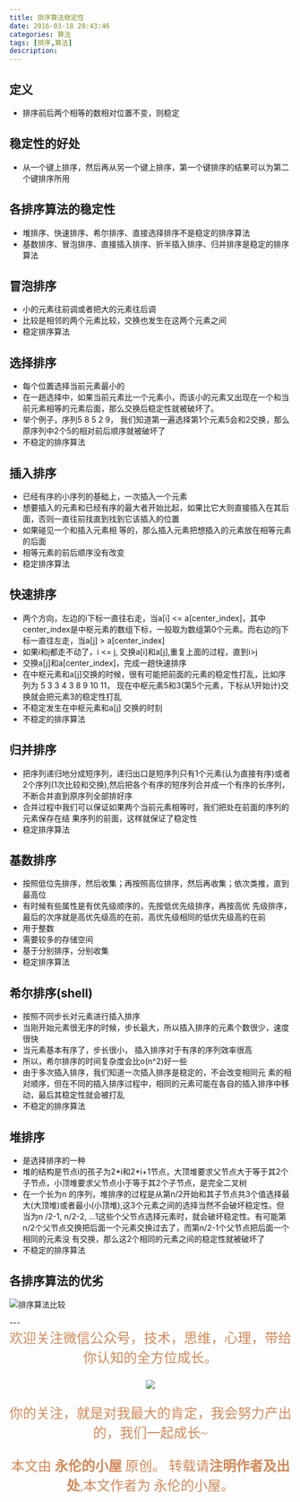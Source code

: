 ```yaml
---
title: 排序算法稳定性
date: 2016-03-18 20:43:46
categories: 算法
tags: [排序,算法]
description:
---
```


## 定义
- 排序前后两个相等的数相对位置不变，则稳定

## 稳定性的好处
- 从一个键上排序，然后再从另一个键上排序，第一个键排序的结果可以为第二个键排序所用

## 各排序算法的稳定性
- 堆排序、快速排序、希尔排序、直接选择排序不是稳定的排序算法
- 基数排序、冒泡排序、直接插入排序、折半插入排序、归并排序是稳定的排序算法

## 冒泡排序
- 小的元素往前调或者把大的元素往后调
- 比较是相邻的两个元素比较，交换也发生在这两个元素之间
- 稳定排序算法

## 选择排序
- 每个位置选择当前元素最小的
- 在一趟选择中，如果当前元素比一个元素小，而该小的元素又出现在一个和当前元素相等的元素后面，那么交换后稳定性就被破坏了。
- 举个例子，序列5 8 5 2 9， 我们知道第一遍选择第1个元素5会和2交换，那么原序列中2个5的相对前后顺序就被破坏了
- 不稳定的排序算法

## 插入排序
- 已经有序的小序列的基础上，一次插入一个元素
- 想要插入的元素和已经有序的最大者开始比起，如果比它大则直接插入在其后面，否则一直往前找直到找到它该插入的位置
- 如果碰见一个和插入元素相 等的，那么插入元素把想插入的元素放在相等元素的后面
- 相等元素的前后顺序没有改变
- 稳定排序算法

## 快速排序
- 两个方向，左边的i下标一直往右走，当a[i] <= a[center_index]，其中center_index是中枢元素的数组下标，一般取为数组第0个元素。而右边的j下标一直往左走，当a[j] > a[center_index]
- 如果i和j都走不动了，i <= j, 交换a[i]和a[j],重复上面的过程，直到i>j
- 交换a[j]和a[center_index]，完成一趟快速排序
- 在中枢元素和a[j]交换的时候，很有可能把前面的元素的稳定性打乱，比如序列为 5 3 3 4 3 8 9 10 11， 现在中枢元素5和3(第5个元素，下标从1开始计)交换就会把元素3的稳定性打乱
- 不稳定发生在中枢元素和a[j] 交换的时刻
- 不稳定的排序算法

## 归并排序
- 把序列递归地分成短序列，递归出口是短序列只有1个元素(认为直接有序)或者2个序列(1次比较和交换),然后把各个有序的短序列合并成一个有序的长序列，不断合并直到原序列全部排好序
- 合并过程中我们可以保证如果两个当前元素相等时，我们把处在前面的序列的元素保存在结 果序列的前面，这样就保证了稳定性
- 稳定排序算法

## 基数排序
- 按照低位先排序，然后收集；再按照高位排序，然后再收集；依次类推，直到最高位
- 有时候有些属性是有优先级顺序的，先按低优先级排序，再按高优 先级排序，最后的次序就是高优先级高的在前，高优先级相同的低优先级高的在前
- 用于整数
- 需要较多的存储空间
- 基于分别排序，分别收集
- 稳定排序算法

## 希尔排序(shell)
- 按照不同步长对元素进行插入排序
- 当刚开始元素很无序的时候，步长最大，所以插入排序的元素个数很少，速度很快
- 当元素基本有序了，步长很小， 插入排序对于有序的序列效率很高
- 所以，希尔排序的时间复杂度会比o(n^2)好一些
- 由于多次插入排序，我们知道一次插入排序是稳定的，不会改变相同元 素的相对顺序，但在不同的插入排序过程中，相同的元素可能在各自的插入排序中移动，最后其稳定性就会被打乱
- 不稳定的排序算法

## 堆排序
- 是选择排序的一种
- 堆的结构是节点i的孩子为2\*i和2*i+1节点，大顶堆要求父节点大于等于其2个子节点，小顶堆要求父节点小于等于其2个子节点，是完全二叉树
- 在一个长为n 的序列，堆排序的过程是从第n/2开始和其子节点共3个值选择最大(大顶堆)或者最小(小顶堆),这3个元素之间的选择当然不会破坏稳定性。但当为n /2-1, n/2-2, ...1这些个父节点选择元素时，就会破坏稳定性。有可能第n/2个父节点交换把后面一个元素交换过去了，而第n/2-1个父节点把后面一个相同的元素没 有交换，那么这2个相同的元素之间的稳定性就被破坏了
- 不稳定的排序算法

## 各排序算法的优劣
![排序算法比较](http://i.imgur.com/fBsl3YM.png)



<p></p>
--- 
<center>

<div align="center" style="color: rgb(212, 137, 88); font-size: x-large; font-family: 楷体; ">欢迎关注微信公众号，技术，思维，心理，带给你认知的全方位成长。<br/>


![](https://ws1.sinaimg.cn/large/006tNbRwgy1fvibc07tuqj30hs07q0u7.jpg)


你的关注，就是对我最大的肯定，我会努力产出的，我们一起成长~ 

本文由 **永伦的小屋** 原创。
转载请**注明作者及出处**,本文作者为 永伦的小屋。

</div>
</center>
